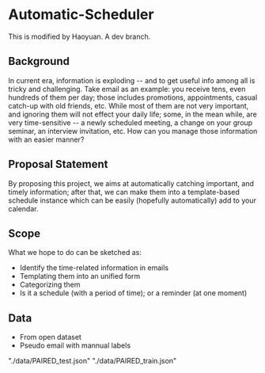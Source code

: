 # Automatic-Scheduler
This is modified by Haoyuan. A dev branch.

## Background
In current era, information is exploding -- and to get useful info among all is tricky and 
challenging. Take email as an example: you receive tens, even hundreds of them per day; those 
includes promotions, appointments, casual catch-up with old friends, etc. While most of them are not
very important, and ignoring them will not effect your daily life; some, in the mean while, are very
time-sensitive -- a newly scheduled meeting, a change on your group seminar, an interview 
invitation, etc. How can you manage those information with an easier manner?

## Proposal Statement
By proposing this project, we aims at automatically catching important, and timely information;
after that, we can make them into a template-based schedule instance which can be easily (hopefully 
automatically) add to your calendar.

## Scope
What we hope to do can be sketched as:
- Identify the time-related information in emails
- Templating them into an unified form
- Categorizing them
- Is it a schedule (with a period of time); or a reminder (at one moment)

## Data
- From open dataset
- Pseudo email with mannual labels

"./data/PAIRED_test.json"
"./data/PAIRED_train.json"